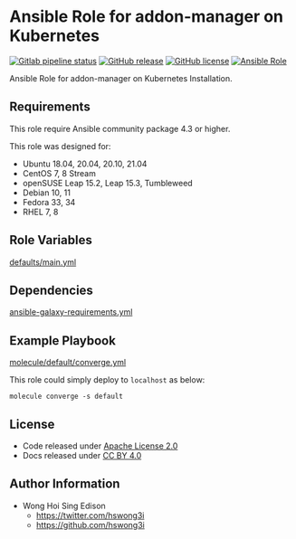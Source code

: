 # Ansible Role for addon-manager on Kubernetes

[![Gitlab pipeline status](https://img.shields.io/gitlab/pipeline/alvistack/ansible-role-kube_addon_manager/master)](https://gitlab.com/alvistack/ansible-role-kube_addon_manager/-/pipelines)
[![GitHub release](https://img.shields.io/github/release/alvistack/ansible-role-kube_addon_manager.svg)](https://github.com/alvistack/ansible-role-kube_addon_manager/releases)
[![GitHub license](https://img.shields.io/github/license/alvistack/ansible-role-kube_addon_manager.svg)](https://github.com/alvistack/ansible-role-kube_addon_manager/blob/master/LICENSE)
[![Ansible Role](https://img.shields.io/badge/galaxy-alvistack.kube_addon_manager-blue.svg)](https://galaxy.ansible.com/alvistack/kube_addon_manager)

Ansible Role for addon-manager on Kubernetes Installation.

## Requirements

This role require Ansible community package 4.3 or higher.

This role was designed for:

  - Ubuntu 18.04, 20.04, 20.10, 21.04
  - CentOS 7, 8 Stream
  - openSUSE Leap 15.2, Leap 15.3, Tumbleweed
  - Debian 10, 11
  - Fedora 33, 34
  - RHEL 7, 8

## Role Variables

[defaults/main.yml](defaults/main.yml)

## Dependencies

[ansible-galaxy-requirements.yml](ansible-galaxy-requirements.yml)

## Example Playbook

[molecule/default/converge.yml](molecule/default/converge.yml)

This role could simply deploy to `localhost` as below:

    molecule converge -s default

## License

  - Code released under [Apache License 2.0](LICENSE)
  - Docs released under [CC BY 4.0](http://creativecommons.org/licenses/by/4.0/)

## Author Information

  - Wong Hoi Sing Edison
      - <https://twitter.com/hswong3i>
      - <https://github.com/hswong3i>
